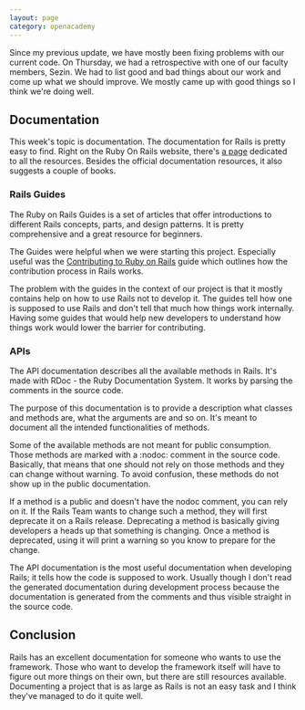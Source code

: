 ```yaml
---
layout: page
category: openacademy
---
```


Since my previous update, we have mostly been fixing problems with our current code. On Thursday, we had a retrospective with one of our faculty members, Sezin. We had to list good and bad things about our work and come up what we should improve. We mostly came up with good things so I think we're doing well.

## Documentation

This week's topic is documentation. The documentation for Rails is pretty easy to find. Right on the Ruby On Rails website, there's [a page](http://rubyonrails.org/documentation/) dedicated to all the resources. Besides the official documentation resources, it also suggests a couple of books.

### Rails Guides

The Ruby on Rails Guides is a set of articles that offer introductions to different Rails concepts, parts, and design patterns. It is pretty comprehensive and a great resource for beginners.

The Guides were helpful when we were starting this project. Especially useful was the [Contributing to Ruby on Rails](http://guides.rubyonrails.org/contributing_to_ruby_on_rails.html) guide which outlines how the contribution process in Rails works.

The problem with the guides in the context of our project is that it mostly contains help on how to use Rails not to develop it. The guides tell how one is supposed to use Rails and don't tell that much how things work internally. Having some guides that would help new developers to understand how things work would lower the barrier for contributing.

### APIs

The API documentation describes all the available methods in Rails. It's made with RDoc - the Ruby Documentation System. It works by parsing the comments in the source code.

The purpose of this documentation is to provide a description what classes and methods are, what the arguments are and so on. It's meant to document all the intended functionalities of methods.

Some of the available methods are not meant for public consumption. Those methods are marked with a :nodoc: comment in the source code. Basically, that means that one should not rely on those methods and they can change without warning. To avoid confusion, these methods do not show up in the public documentation.

If a method is a public and doesn't have the nodoc comment, you can rely on it. If the Rails Team wants to change such a method, they will first deprecate it on a Rails release. Deprecating a method is basically giving developers a heads up that something is changing. Once a method is deprecated, using it will print a warning so you know to prepare for the change.

The API documentation is the most useful documentation when developing Rails; it tells how the code is supposed to work. Usually though I don't read the generated documentation during development process because the documentation is generated from the comments and thus visible straight in the source code.

## Conclusion

Rails has an excellent documentation for someone who wants to use the framework. Those who want to develop the framework itself will have to figure out more things on their own, but there are still resources available. Documenting a project that is as large as Rails is not an easy task and I think they've managed to do it quite well.

